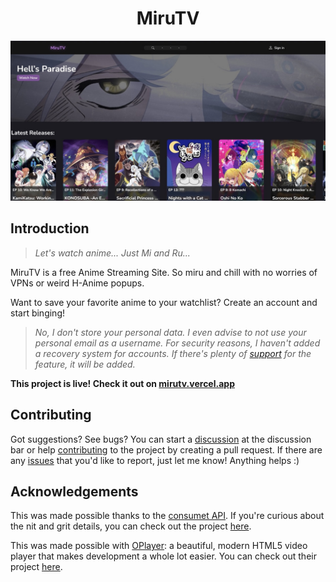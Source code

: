 <h1 align="center">
    MiruTV
</h1>

![Screen shot of MiruTV](./public/miruTV.jpeg)

## Introduction
> <i>Let's watch anime... Just Mi and Ru...</i>

MiruTV is a free Anime Streaming Site. So miru and chill with no worries of VPNs or weird H-Anime popups.

Want to save your favorite anime to your watchlist? Create an account and start binging!

> <i>No, I don't store your personal data. I even advise to not use your personal email as a username. For security reasons, I haven't added a recovery system for accounts. If there's plenty of [support](https://github.com/OatsProgramming/miruTV/issues/new/choose) for the feature, it will be added.</i>

<strong>This project is live! Check it out on [mirutv.vercel.app](https://mirutv.vercel.app/)</strong>

## Contributing
Got suggestions? See bugs? You can start a [discussion](https://github.com/OatsProgramming/miruTV/discussions) at the discussion bar or help [contributing](https://github.com/OatsProgramming/miruTV/pulls) to the project by creating a pull request. If there are any [issues](https://github.com/OatsProgramming/miruTV/issues/new/choose) that you'd like to report, just let me know! Anything helps :)

## Acknowledgements
This was made possible thanks to the [consumet API](https://consumet.org/). If you're curious about the nit and grit details, you can check out the project [here](https://github.com/consumet).

This was made possible with [OPlayer](https://oplayer.vercel.app/): a beautiful, modern HTML5 video player that makes development a whole lot easier. You can check out their project [here](https://github.com/shiyiya/oplayer).